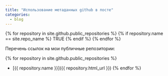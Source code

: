 ```yaml
---
title: "Использование метаданных github в посте"
categories:
  - blog
---
```

{% for repository in site.github.public_repositories %}
  {% if repository.name == site.repo_name %}
  TRUE
  {% endif %}
{% endfor %} 


Перечень ссылок на мои публичные репозитории:


{% for repository in site.github.public_repositories %}
  * [{{ repository.name }}]({{ repository.html_url }})
{% endfor %}
